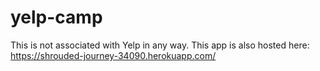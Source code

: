 # yelp-camp
This is not associated with Yelp in any way.
This app is also hosted here: https://shrouded-journey-34090.herokuapp.com/

